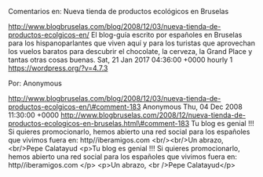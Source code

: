 Comentarios en: Nueva tienda de productos ecológicos en Bruselas

http://www.blogbruselas.com/blog/2008/12/03/nueva-tienda-de-productos-ecolgicos-en/
El blog-guía escrito por españoles en Bruselas para los hispanoparlantes
que viven aquí y para los turistas que aprovechan los vuelos baratos
para descubrir el chocolate, la cerveza, la Grand Place y tantas otras
cosas buenas. Sat, 21 Jan 2017 04:36:00 +0000 hourly 1
https://wordpress.org/?v=4.7.3

Por: Anonymous

http://www.blogbruselas.com/blog/2008/12/03/nueva-tienda-de-productos-ecolgicos-en/\#comment-183
Anonymous Thu, 04 Dec 2008 11:30:00 +0000
http://www.blogbruselas.com/2008/12/nueva-tienda-de-productos-ecologicos-en-bruselas.html\#comment-183
Tu blog es genial !!! Si quieres promocionarlo, hemos abierto una red
social para los españoles que vivimos fuera en: http//iberamigos.com
&lt;br/&gt;&lt;br/&gt;Un abrazo, &lt;br/&gt;Pepe Calatayud \<p\>Tu blog
es genial !!! Si quieres promocionarlo, hemos abierto una red social
para los españoles que vivimos fuera en: http//iberamigos.com \</p\>
\<p\>Un abrazo, \<br /\>Pepe Calatayud\</p\>
